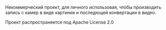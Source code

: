 Некоммерческий проект, для личного использовая, 
чтобы производить запись с камер в виде картинки и последющей конвертации 
в видео.

Проект распространяется под Apache License 2.0